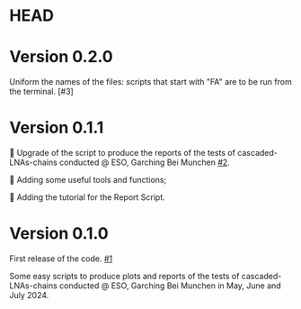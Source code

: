 # HEAD

# Version 0.2.0

Uniform the names of the files: scripts that start with "FA" are to be run from the terminal. [#3]

# Version 0.1.1

🚀 Upgrade of the script to produce the reports of the tests of cascaded-LNAs-chains conducted @ ESO, Garching Bei Munchen [#2](https://github.com/Frastandreetto/ECOGAL-ALMA-Band-2/pull/2).

💠 Adding some useful tools and functions;

💠 Adding the tutorial for the Report Script. 

# Version 0.1.0

First release of the code. [#1](https://github.com/Frastandreetto/ECOGAL-ALMA-Band-2/pull/1)

Some easy scripts to produce plots and reports of the tests of cascaded-LNAs-chains conducted @ ESO, Garching Bei Munchen in May, June and July 2024.

